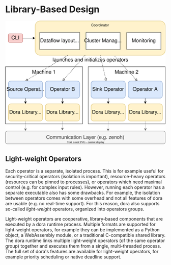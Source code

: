 # Library-Based Design

![design diagram](library-based-dora-design.drawio.svg)

## Light-weight Operators

Each operator is a separate, isolated process. This is for example useful for security-critical operators (isolation is important), resource-heavy operators (resources can be pinned to processes), or operators which need maximal control (e.g. for complex input rules). However, running each operator has a separate executable also has some drawbacks. For example, the isolation between operators comes with some overhead and not all features of dora are usable (e.g. no real-time support). For this reason, dora also supports so-called _light-weight_ operators, organized into operators groups.

Light-weight operators are cooperative, library-based components that are executed by a dora runtime process. Multiple formats are supported for light-weight operators, for example they can be implemented as a Python object, a WebAssembly module, or a traditional C-compatible shared library. The dora runtime links multiple light-weight operators (of the same operator group) together and executes them from a single, multi-threaded process. The full set of dora's features are available for light-weight operators, for example priority scheduling or native deadline support.
